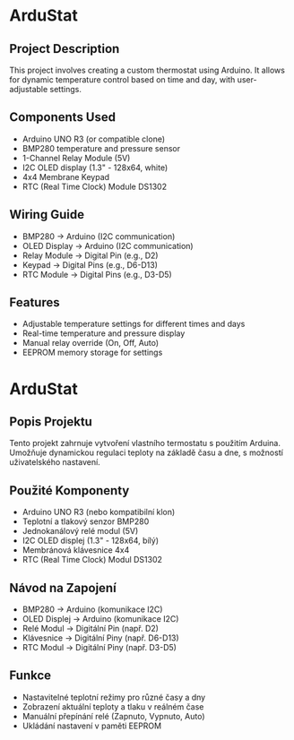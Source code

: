 # ArduStat

## Project Description
This project involves creating a custom thermostat using Arduino. It allows for dynamic temperature control based on time and day, with user-adjustable settings.

## Components Used
- Arduino UNO R3 (or compatible clone)
- BMP280 temperature and pressure sensor
- 1-Channel Relay Module (5V)
- I2C OLED display (1.3" - 128x64, white)
- 4x4 Membrane Keypad
- RTC (Real Time Clock) Module DS1302

## Wiring Guide
- BMP280 -> Arduino (I2C communication)
- OLED Display -> Arduino (I2C communication)
- Relay Module -> Digital Pin (e.g., D2)
- Keypad -> Digital Pins (e.g., D6-D13)
- RTC Module -> Digital Pins (e.g., D3-D5)

## Features
- Adjustable temperature settings for different times and days
- Real-time temperature and pressure display
- Manual relay override (On, Off, Auto)
- EEPROM memory storage for settings

# ArduStat

## Popis Projektu
Tento projekt zahrnuje vytvoření vlastního termostatu s použitím Arduina. Umožňuje dynamickou regulaci teploty na základě času a dne, s možností uživatelského nastavení.

## Použité Komponenty
- Arduino UNO R3 (nebo kompatibilní klon)
- Teplotní a tlakový senzor BMP280
- Jednokanálový relé modul (5V)
- I2C OLED displej (1.3" - 128x64, bílý)
- Membránová klávesnice 4x4
- RTC (Real Time Clock) Modul DS1302

## Návod na Zapojení
- BMP280 -> Arduino (komunikace I2C)
- OLED Displej -> Arduino (komunikace I2C)
- Relé Modul -> Digitální Pin (např. D2)
- Klávesnice -> Digitální Piny (např. D6-D13)
- RTC Modul -> Digitální Piny (např. D3-D5)

## Funkce
- Nastavitelné teplotní režimy pro různé časy a dny
- Zobrazení aktuální teploty a tlaku v reálném čase
- Manuální přepínání relé (Zapnuto, Vypnuto, Auto)
- Ukládání nastavení v paměti EEPROM

